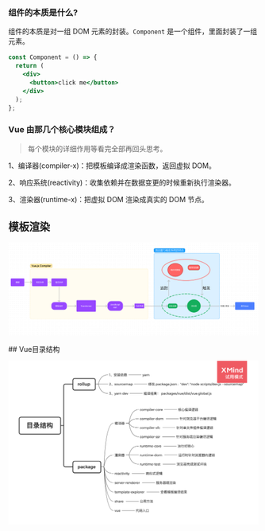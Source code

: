 ### 组件的本质是什么?

组件的本质是对一组 DOM 元素的封装。`Component` 是一个组件，里面封装了一组元素。

```jsx
const Component = () => {
  return (
    <div>
      <button>click me</button>
    </div>
  );
};
```

### Vue 由那几个核心模块组成？

> 每个模块的详细作用等看完全部再回头思考。

1、编译器(compiler-x)：把模板编译成渲染函数，返回虚拟 DOM。

2、响应系统(reactivity)：收集依赖并在数据变更的时候重新执行渲染器。

3、渲染器(runtime-x)：把虚拟 DOM 渲染成真实的 DOM 节点。

## 模板渲染
<p align="center">
  <!-- <a target="_blank" href="./更新性能.png"> -->
    <img alt="sponsors" src="a.png">
  <!-- </a> -->
</p>
## Vue目录结构
<p align="center">
  <!-- <a target="_blank" href="./更新性能.png"> -->
    <img alt="sponsors" src="目录结构.png">
  <!-- </a> -->
</p>